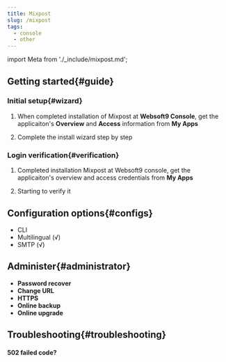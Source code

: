 ```yaml
---
title: Mixpost
slug: /mixpost
tags:
  - console
  - other
---
```


import Meta from './_include/mixpost.md';

<Meta name="meta" />

## Getting started{#guide}

### Initial setup{#wizard}

1. When completed installation of Mixpost at **Websoft9 Console**, get the applicaiton's **Overview** and **Access** information from **My Apps**  

2. Complete the install wizard step by step

### Login verification{#verification}

1. Completed installation Mixpost at Websoft9 console, get the applicaiton's overview and access credentials from **My Apps**  

2. Starting to verify it

## Configuration options{#configs}

- CLI
- Multilingual (√)
- SMTP (√)

## Administer{#administrator}

- **Password recover**
- **Change URL**
- **HTTPS**
- **Online backup**
- **Online upgrade**

## Troubleshooting{#troubleshooting}

#### 502 failed code?